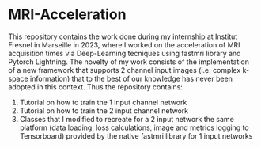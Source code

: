 # MRI-Acceleration

This repository contains the work done during my internship at Institut Fresnel in Marseille in 2023, where I worked on the acceleration of MRI acquisition times via Deep-Learning tecniques using fastmri library and Pytorch Lightning. 
The novelty of my work consists of the implementation of a new framework that supports 2 channel input images (i.e. complex k-space information) that to the best of our knowledge has never been adopted in this context. 
Thus the repository contains: 
1. Tutorial on how to train the 1 input channel network 
2. Tutorial on how to train the 2 input channel network
3. Classes that I modified to recreate for a 2 input network the same platform (data loading, loss calculations, image and metrics logging to Tensorboard) provided by the native fastmri library for 1 input networks
   
   
